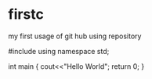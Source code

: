 # firstc
my first usage of git hub using repository 


#include<stdio>
using namespace std;


int main 
{
cout<<"Hello World";
return 0;
}

